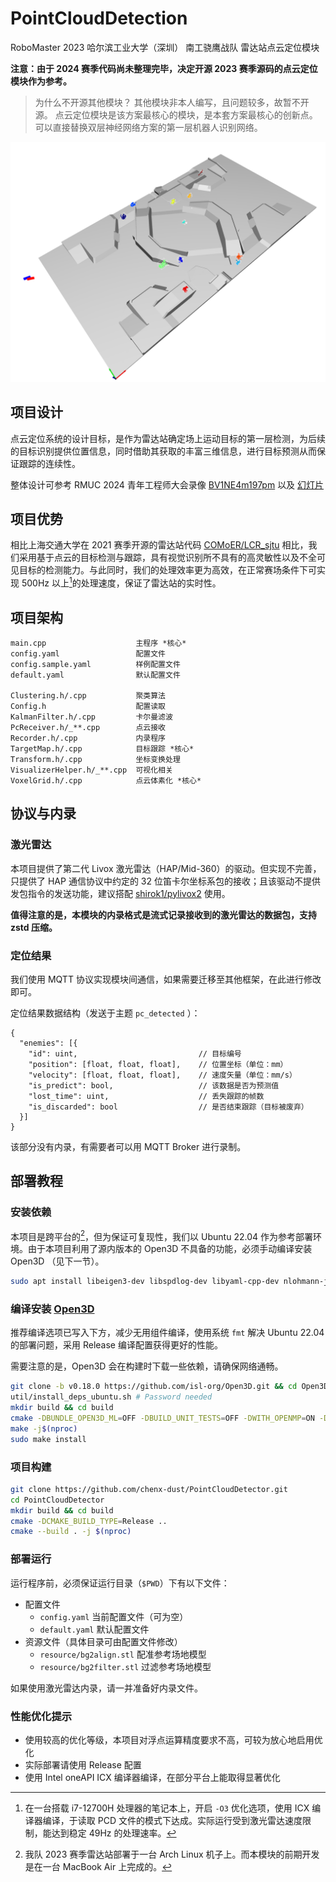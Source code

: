 # PointCloudDetection

RoboMaster 2023 哈尔滨工业大学（深圳） 南工骁鹰战队 雷达站点云定位模块

**注意：由于 2024 赛季代码尚未整理完毕，决定开源 2023 赛季源码的点云定位模块作为参考。**

> 为什么不开源其他模块？
> 其他模块非本人编写，且问题较多，故暂不开源。
> 点云定位模块是该方案最核心的模块，是本套方案最核心的创新点。可以直接替换双层神经网络方案的第一层机器人识别网络。

![演示效果](./doc/demo.png)

## 项目设计

点云定位系统的设计目标，是作为雷达站确定场上运动目标的第一层检测，为后续的目标识别提供位置信息，同时借助其获取的丰富三维信息，进行目标预测从而保证跟踪的连续性。

整体设计可参考 RMUC 2024 青年工程师大会录像 [BV1NE4m197pm](https://www.bilibili.com/video/BV1NE4m197pm) 以及 [幻灯片](./doc/一种基于点云聚类的雷达算法.pptx)

## 项目优势

相比上海交通大学在 2021 赛季开源的雷达站代码 [COMoER/LCR_sjtu](https://github.com/COMoER/LCR_sjtu) 相比，我们采用基于点云的目标检测与跟踪，具有视觉识别所不具有的高灵敏性以及不全可见目标的检测能力。与此同时，我们的处理效率更为高效，在正常赛场条件下可实现 500Hz 以上[^1]的处理速度，保证了雷达站的实时性。

## 项目架构

```
main.cpp                    主程序 *核心*
config.yaml                 配置文件
config.sample.yaml          样例配置文件
default.yaml                默认配置文件

Clustering.h/.cpp           聚类算法
Config.h                    配置读取
KalmanFilter.h/.cpp         卡尔曼滤波
PcReceiver.h/_**.cpp        点云接收
Recorder.h/.cpp             内录程序
TargetMap.h/.cpp            目标跟踪 *核心*
Transform.h/.cpp            坐标变换处理
VisualizerHelper.h/_**.cpp  可视化相关
VoxelGrid.h/.cpp            点云体素化 *核心*
```

## 协议与内录

### 激光雷达

本项目提供了第二代 Livox 激光雷达（HAP/Mid-360）的驱动。但实现不完善，只提供了 HAP 通信协议中约定的 32 位笛卡尔坐标系包的接收；且该驱动不提供发包指令的发送功能，建议搭配 [shirok1/pylivox2](https://github.com/shirok1/pylivox2) 使用。

**值得注意的是，本模块的内录格式是流式记录接收到的激光雷达的数据包，支持 zstd 压缩。**

### 定位结果

我们使用 MQTT 协议实现模块间通信，如果需要迁移至其他框架，在此进行修改即可。

定位结果数据结构（发送于主题 `pc_detected` ）：

```jsonc
{
  "enemies": [{
    "id": uint,                           // 目标编号
    "position": [float, float, float],    // 位置坐标（单位：mm）
    "velocity": [float, float, float],    // 速度矢量（单位：mm/s）
    "is_predict": bool,                   // 该数据是否为预测值
    "lost_time": uint,                    // 丢失跟踪的帧数
    "is_discarded": bool                  // 是否结束跟踪（目标被废弃）
  }]
}
```

该部分没有内录，有需要者可以用 MQTT Broker 进行录制。

## 部署教程

### 安装依赖

本项目是跨平台的[^2]，但为保证可复现性，我们以 Ubuntu 22.04 作为参考部署环境。由于本项目利用了源内版本的 Open3D 不具备的功能，必须手动编译安装 Open3D （见下一节）。

```bash
sudo apt install libeigen3-dev libspdlog-dev libyaml-cpp-dev nlohmann-json3-dev libboost-dev libtbb-dev libpaho-mqtt-dev libpaho-mqttpp-dev
```

### 编译安装 [Open3D](https://github.com/isl-org/Open3D)

推荐编译选项已写入下方，减少无用组件编译，使用系统 `fmt` 解决 Ubuntu 22.04 的部署问题，采用 Release 编译配置获得更好的性能。

需要注意的是，Open3D 会在构建时下载一些依赖，请确保网络通畅。

```bash
git clone -b v0.18.0 https://github.com/isl-org/Open3D.git && cd Open3D
util/install_deps_ubuntu.sh # Password needed
mkdir build && cd build
cmake -DBUNDLE_OPEN3D_ML=OFF -DBUILD_UNIT_TESTS=OFF -DWITH_OPENMP=ON -DBUILD_PYTHON_MODULE=OFF -DBUILD_EXAMPLES=OFF -DUSE_SYSTEM_FMT=ON -DGLIBCXX_USE_CXX11_ABI=1 -DCMAKE_BUILD_TYPE=Release ..
make -j$(nproc)
sudo make install
```

### 项目构建

```bash
git clone https://github.com/chenx-dust/PointCloudDetector.git
cd PointCloudDetector
mkdir build && cd build
cmake -DCMAKE_BUILD_TYPE=Release ..
cmake --build . -j $(nproc)
```

### 部署运行

运行程序前，必须保证运行目录（`$PWD`）下有以下文件：

- 配置文件
    + `config.yaml` 当前配置文件（可为空）
    + `default.yaml` 默认配置文件
- 资源文件（具体目录可由配置文件修改）
    + `resource/bg2align.stl` 配准参考场地模型
    + `resource/bg2filter.stl` 过滤参考场地模型

如果使用激光雷达内录，请一并准备好内录文件。

### 性能优化提示

- 使用较高的优化等级，本项目对浮点运算精度要求不高，可较为放心地启用优化
- 实际部署请使用 Release 配置
- 使用 Intel oneAPI ICX 编译器编译，在部分平台上能取得显著优化

[^1]: 在一台搭载 i7-12700H 处理器的笔记本上，开启 `-O3` 优化选项，使用 ICX 编译器编译，于读取 PCD 文件的模式下达成。实际运行受到激光雷达速度限制，能达到稳定 49Hz 的处理速率。
[^2]: 我队 2023 赛季雷达站部署于一台 Arch Linux 机子上。而本模块的前期开发是在一台 MacBook Air 上完成的。
